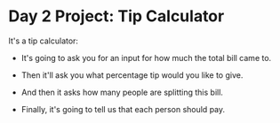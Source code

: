 # Day 2 Project: Tip Calculator

It's a tip calculator:

* It's going to ask you for an input for how much the total bill came to.

* Then it'll ask you what percentage tip would you like to give.

* And then it asks how many people are splitting this bill.

* Finally, it's going to tell us that each person should pay.
